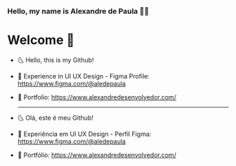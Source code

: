 ### Hello, my name is Alexandre de Paula 👨‍💻

<h1> Welcome 💎 </h1>

- 🌜 Hello, this is my Github!
- 🎨 Experience in UI UX Design - Figma Profile: https://www.figma.com/@aledepaula
- 📝 Portfolio: https://www.alexandredesenvolvedor.com/

  <hr>
- 🌜 Olá, este é meu Github!
- 🎨 Experiência em UI UX Design - Perfil Figma: https://www.figma.com/@aledepaula
- 📝 Portfólio: https://www.alexandredesenvolvedor.com/
